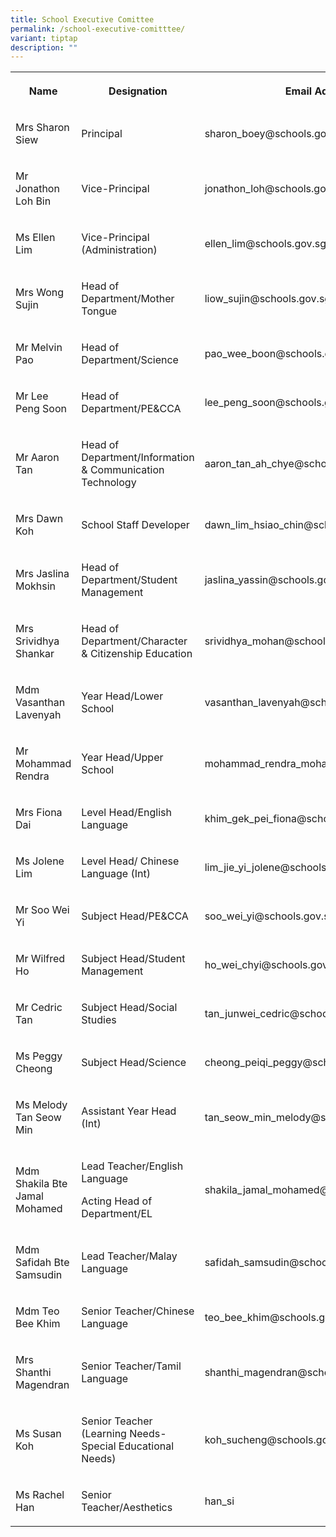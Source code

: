 ```yaml
---
title: School Executive Comittee
permalink: /school-executive-comitttee/
variant: tiptap
description: ""
---
```

<p></p>
<table style="minWidth: 75px">
<colgroup>
<col>
<col>
<col>
</colgroup>
<tbody>
<tr>
<th rowspan="1" colspan="1">
<p>Name</p>
</th>
<th rowspan="1" colspan="1">
<p>Designation</p>
</th>
<th rowspan="1" colspan="1">
<p>Email Addresses</p>
</th>
</tr>
<tr>
<td rowspan="1" colspan="1">
<p>Mrs Sharon Siew</p>
</td>
<td rowspan="1" colspan="1">
<p>Principal</p>
</td>
<td rowspan="1" colspan="1">
<p>sharon_boey@schools.gov.sg</p>
</td>
</tr>
<tr>
<td rowspan="1" colspan="1">
<p>Mr Jonathon Loh Bin</p>
</td>
<td rowspan="1" colspan="1">
<p>Vice-Principal</p>
</td>
<td rowspan="1" colspan="1">
<p>jonathon_loh@schools.gov.sg</p>
</td>
</tr>
<tr>
<td rowspan="1" colspan="1">
<p>Ms Ellen Lim</p>
</td>
<td rowspan="1" colspan="1">
<p>Vice-Principal (Administration)</p>
</td>
<td rowspan="1" colspan="1">
<p>ellen_lim@schools.gov.sg</p>
</td>
</tr>
<tr>
<td rowspan="1" colspan="1">
<p>Mrs Wong Sujin</p>
</td>
<td rowspan="1" colspan="1">
<p>Head of Department/Mother Tongue</p>
</td>
<td rowspan="1" colspan="1">
<p>liow_sujin@schools.gov.sg</p>
</td>
</tr>
<tr>
<td rowspan="1" colspan="1">
<p>Mr Melvin Pao</p>
</td>
<td rowspan="1" colspan="1">
<p>Head of Department/Science</p>
</td>
<td rowspan="1" colspan="1">
<p>pao_wee_boon@schools.gov.sg</p>
</td>
</tr>
<tr>
<td rowspan="1" colspan="1">
<p>Mr Lee Peng Soon</p>
</td>
<td rowspan="1" colspan="1">
<p>Head of Department/PE&amp;CCA</p>
</td>
<td rowspan="1" colspan="1">
<p>lee_peng_soon@schools.gov.sg</p>
</td>
</tr>
<tr>
<td rowspan="1" colspan="1">
<p>Mr Aaron Tan</p>
</td>
<td rowspan="1" colspan="1">
<p>Head of Department/Information &amp; Communication Technology</p>
</td>
<td rowspan="1" colspan="1">
<p>aaron_tan_ah_chye@schools.gov.sg</p>
</td>
</tr>
<tr>
<td rowspan="1" colspan="1">
<p>Mrs Dawn Koh</p>
</td>
<td rowspan="1" colspan="1">
<p>School Staff Developer</p>
</td>
<td rowspan="1" colspan="1">
<p>dawn_lim_hsiao_chin@schools.gov.sg</p>
</td>
</tr>
<tr>
<td rowspan="1" colspan="1">
<p>Mrs Jaslina Mokhsin</p>
</td>
<td rowspan="1" colspan="1">
<p>Head of Department/Student Management</p>
</td>
<td rowspan="1" colspan="1">
<p>jaslina_yassin@schools.gov.sg</p>
</td>
</tr>
<tr>
<td rowspan="1" colspan="1">
<p>Mrs Srividhya Shankar</p>
</td>
<td rowspan="1" colspan="1">
<p>Head of Department/Character &amp; Citizenship Education</p>
</td>
<td rowspan="1" colspan="1">
<p>srividhya_mohan@schools.gov.sg</p>
</td>
</tr>
<tr>
<td rowspan="1" colspan="1">
<p>Mdm Vasanthan Lavenyah</p>
</td>
<td rowspan="1" colspan="1">
<p>Year Head/Lower School</p>
</td>
<td rowspan="1" colspan="1">
<p>vasanthan_lavenyah@schools.gov.sg</p>
</td>
</tr>
<tr>
<td rowspan="1" colspan="1">
<p>Mr Mohammad Rendra</p>
</td>
<td rowspan="1" colspan="1">
<p>Year Head/Upper School</p>
</td>
<td rowspan="1" colspan="1">
<p>mohammad_rendra_mohammad_g@schools.gov.sg</p>
</td>
</tr>
<tr>
<td rowspan="1" colspan="1">
<p>Mrs Fiona Dai</p>
</td>
<td rowspan="1" colspan="1">
<p>Level Head/English Language</p>
</td>
<td rowspan="1" colspan="1">
<p>khim_gek_pei_fiona@schools.gov.sg</p>
</td>
</tr>
<tr>
<td rowspan="1" colspan="1">
<p>Ms Jolene Lim</p>
</td>
<td rowspan="1" colspan="1">
<p>Level Head/ Chinese Language (Int)</p>
</td>
<td rowspan="1" colspan="1">
<p>lim_jie_yi_jolene@schools.gov.sg</p>
</td>
</tr>
<tr>
<td rowspan="1" colspan="1">
<p>Mr Soo Wei Yi</p>
</td>
<td rowspan="1" colspan="1">
<p>Subject Head/PE&amp;CCA</p>
</td>
<td rowspan="1" colspan="1">
<p>soo_wei_yi@schools.gov.sg</p>
</td>
</tr>
<tr>
<td rowspan="1" colspan="1">
<p>Mr Wilfred Ho</p>
</td>
<td rowspan="1" colspan="1">
<p>Subject Head/Student Management</p>
</td>
<td rowspan="1" colspan="1">
<p>ho_wei_chyi@schools.gov.sg</p>
</td>
</tr>
<tr>
<td rowspan="1" colspan="1">
<p>Mr Cedric Tan</p>
</td>
<td rowspan="1" colspan="1">
<p>Subject Head/Social Studies</p>
</td>
<td rowspan="1" colspan="1">
<p>tan_junwei_cedric@schools.gov.sg</p>
</td>
</tr>
<tr>
<td rowspan="1" colspan="1">
<p>Ms Peggy Cheong</p>
</td>
<td rowspan="1" colspan="1">
<p>Subject Head/Science</p>
</td>
<td rowspan="1" colspan="1">
<p>cheong_peiqi_peggy@schools.gov.sg</p>
</td>
</tr>
<tr>
<td rowspan="1" colspan="1">
<p>Ms Melody Tan Seow Min</p>
</td>
<td rowspan="1" colspan="1">
<p>Assistant Year Head (Int)</p>
</td>
<td rowspan="1" colspan="1">
<p>tan_seow_min_melody@schools.gov.sg</p>
</td>
</tr>
<tr>
<td rowspan="1" colspan="1">
<p>Mdm Shakila Bte Jamal Mohamed</p>
</td>
<td rowspan="1" colspan="1">
<p>Lead Teacher/English Language</p>
<p>Acting Head of Department/EL</p>
</td>
<td rowspan="1" colspan="1">
<p>shakila_jamal_mohamed@schools.gov.sg</p>
</td>
</tr>
<tr>
<td rowspan="1" colspan="1">
<p>Mdm Safidah Bte Samsudin</p>
</td>
<td rowspan="1" colspan="1">
<p>Lead Teacher/Malay Language</p>
</td>
<td rowspan="1" colspan="1">
<p>safidah_samsudin@schools.gov.sg</p>
</td>
</tr>
<tr>
<td rowspan="1" colspan="1">
<p>Mdm Teo Bee Khim</p>
</td>
<td rowspan="1" colspan="1">
<p>Senior Teacher/Chinese Language</p>
</td>
<td rowspan="1" colspan="1">
<p>teo_bee_khim@schools.gov.sg</p>
</td>
</tr>
<tr>
<td rowspan="1" colspan="1">
<p>Mrs Shanthi Magendran</p>
</td>
<td rowspan="1" colspan="1">
<p>Senior Teacher/Tamil Language</p>
</td>
<td rowspan="1" colspan="1">
<p>shanthi_magendran@schools.gov.sg</p>
</td>
</tr>
<tr>
<td rowspan="1" colspan="1">
<p>Ms Susan Koh</p>
</td>
<td rowspan="1" colspan="1">
<p>Senior Teacher (Learning Needs-Special Educational Needs)</p>
</td>
<td rowspan="1" colspan="1">
<p>koh_sucheng@schools.gov.sg</p>
</td>
</tr>
<tr>
<td rowspan="1" colspan="1">
<p>Ms Rachel Han</p>
</td>
<td rowspan="1" colspan="1">
<p>Senior Teacher/Aesthetics</p>
</td>
<td rowspan="1" colspan="1">
<p>han_si</p>
</td>
</tr>
</tbody>
</table>
<p></p>